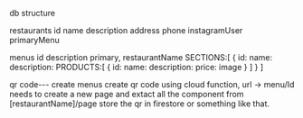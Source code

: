 db structure

restaurants
  id
  name
  description
  address
  phone
  instagramUser
  primaryMenu


menus
  id
  description
  primary,
  restaurantName
  SECTIONS:[
    {
      id:
      name:
      description:
      PRODUCTS:[
        {
          id:
          name:
          description:
          price:
          image
        }
      ]
    }
  ]

qr code---
create menus
create qr code using cloud function, url -> menu/Id
    needs to create a new page and extact all the component from [restaurantName]/page 
store the qr in firestore or something like that.


